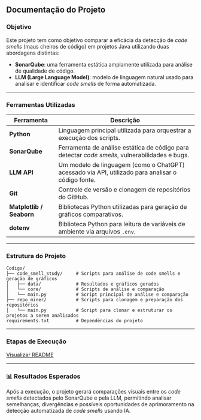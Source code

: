 ## Documentação do Projeto

### Objetivo

Este projeto tem como objetivo comparar a eficácia da detecção de *code smells* (maus cheiros de código) em projetos Java utilizando duas abordagens distintas:

* **SonarQube**: uma ferramenta estática amplamente utilizada para análise de qualidade de código.
* **LLM (Large Language Model)**: modelo de linguagem natural usado para analisar e identificar *code smells* de forma automatizada.

---

### Ferramentas Utilizadas

| Ferramenta               | Descrição                                                                                         |
| ------------------------ | ------------------------------------------------------------------------------------------------- |
| **Python**               | Linguagem principal utilizada para orquestrar a execução dos scripts.                             |
| **SonarQube**            | Ferramenta de análise estática de código para detectar *code smells*, vulnerabilidades e bugs.    |
| **LLM API**              | Um modelo de linguagem (como o ChatGPT) acessado via API, utilizado para analisar o código fonte. |
| **Git**                  | Controle de versão e clonagem de repositórios do GitHub.                                          |
| **Matplotlib / Seaborn** | Bibliotecas Python utilizadas para geração de gráficos comparativos.                              |
| **dotenv**               | Biblioteca Python para leitura de variáveis de ambiente via arquivos `.env`.                      |

---

### Estrutura do Projeto

```
Codigo/
├── code_smell_study/     # Scripts para análise de code smells e geração de gráficos
│   ├── data/             # Resultados e gráficos gerados
│   └── core/             # Scripts de análise e comparação
│   └── main.py           # Script principal de análise e comparação
├── repo_miner/           # Scripts para clonagem e preparação dos repositórios
│   └── main.py           # Script para clonar e estruturar os projetos a serem analisados
requirements.txt          # Dependências do projeto
```

---

### Etapas de Execução

[Visualizar README](../README.md)

---

### 📊 Resultados Esperados

Após a execução, o projeto gerará comparações visuais entre os *code smells* detectados pelo SonarQube e pela LLM, permitindo analisar semelhanças, divergências e possíveis oportunidades de aprimoramento na detecção automatizada de *code smells* usando IA.